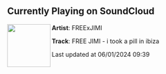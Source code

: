 ## Currently Playing on SoundCloud

[<img align="left" width="100" src="https://i1.sndcdn.com/artworks-KM7Tkh2bcvonJn2I-FPL7Gw-t500x500.jpg">](https://soundcloud.com/freejimi/free-jimi-i-took-a-pill-in-ibiza-1)

**Artist**: FREExJIMI 

**Track**: FREE JIMI - i took a pill in ibiza

Last updated at 06/01/2024 09:39

